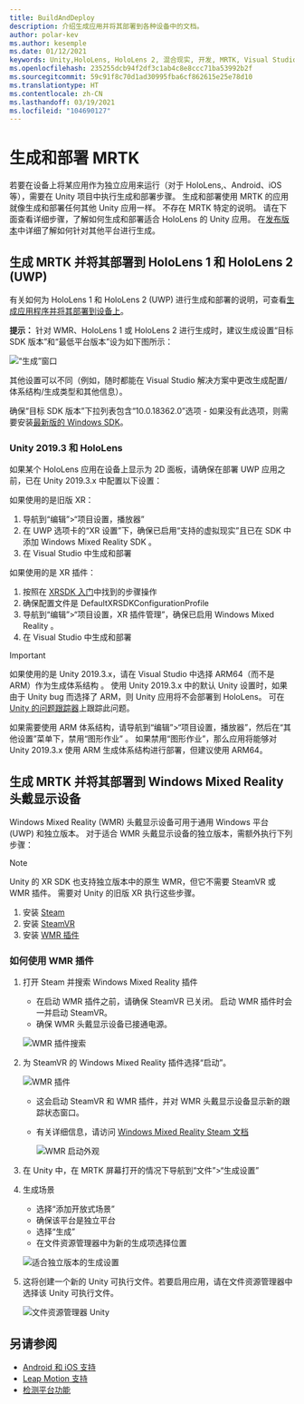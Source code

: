 ```yaml
---
title: BuildAndDeploy
description: 介绍生成应用并将其部署到各种设备中的文档。
author: polar-kev
ms.author: kesemple
ms.date: 01/12/2021
keywords: Unity,HoloLens, HoloLens 2, 混合现实, 开发, MRTK, Visual Studio, Android, IOS
ms.openlocfilehash: 235255dcb94f2df3c1ab4c8e8ccc71ba53992b2f
ms.sourcegitcommit: 59c91f8c70d1ad30995fba6cf862615e25e78d10
ms.translationtype: HT
ms.contentlocale: zh-CN
ms.lasthandoff: 03/19/2021
ms.locfileid: "104690127"
---
```

# <a name="building-and-deploying-mrtk"></a>生成和部署 MRTK

若要在设备上将某应用作为独立应用来运行（对于 HoloLens,、Android、iOS 等），需要在 Unity 项目中执行生成和部署步骤。 生成和部署使用 MRTK 的应用就像生成和部署任何其他 Unity 应用一样。 不存在 MRTK 特定的说明。 请在下面查看详细步骤，了解如何生成和部署适合 HoloLens 的 Unity 应用。  在[发布版本](https://docs.unity3d.com/Manual/PublishingBuilds.html)中详细了解如何针对其他平台进行生成。

## <a name="building-and-deploying-mrtk-to-hololens-1-and-hololens-2-uwp"></a>生成 MRTK 并将其部署到 HoloLens 1 和 HoloLens 2 (UWP)

有关如何为 HoloLens 1 和 HoloLens 2 (UWP) 进行生成和部署的说明，可查看[生成应用程序并将其部署到设备上](https://docs.microsoft.com/windows/mixed-reality/mrlearning-base-ch1#build-your-application-to-your-device)。

**提示：** 针对 WMR、HoloLens 1 或 HoloLens 2 进行生成时，建议生成设置“目标 SDK 版本”和“最低平台版本”设为如下图所示：

![“生成”窗口](../features/images/getting-started/BuildWindow.png)

其他设置可以不同（例如，随时都能在 Visual Studio 解决方案中更改生成配置/体系结构/生成类型和其他信息）。

确保“目标 SDK 版本”下拉列表包含“10.0.18362.0”选项 - 如果没有此选项，则需要安装[最新版的 Windows SDK](https://developer.microsoft.com/windows/downloads/windows-10-sdk)。

### <a name="unity-20193-and-hololens"></a>Unity 2019.3 和 HoloLens

如果某个 HoloLens 应用在设备上显示为 2D 面板，请确保在部署 UWP 应用之前，已在 Unity 2019.3.x 中配置以下设置：

如果使用的是旧版 XR：

1. 导航到“编辑”>“项目设置，播放器”
1. 在 UWP 选项卡的“XR 设置”下，确保已启用“支持的虚拟现实”且已在 SDK 中添加 Windows Mixed Reality SDK  。
1. 在 Visual Studio 中生成和部署

如果使用的是 XR 插件：

1. 按照在 [XRSDK 入门](../configuration/getting-started-with-mrtk-and-xrsdk.md)中找到的步骤操作
1. 确保配置文件是 DefaultXRSDKConfigurationProfile
1. 导航到“编辑”>“项目设置，XR 插件管理”，确保已启用 Windows Mixed Reality 。
1. 在 Visual Studio 中生成和部署

>[!IMPORTANT]
> 如果使用的是 Unity 2019.3.x，请在 Visual Studio 中选择 ARM64（而不是 ARM）作为生成体系结构 。 使用 Unity 2019.3.x 中的默认 Unity 设置时，如果由于 Unity bug 而选择了 ARM，则 Unity 应用将不会部署到 HoloLens。 可在 [Unity 的问题跟踪器](https://issuetracker.unity3d.com/issues/enabling-graphics-jobs-in-2019-dot-3-x-results-in-a-crash-or-nothing-rendering-on-hololens-2)上跟踪此问题。
>
> 如果需要使用 ARM 体系结构，请导航到“编辑”>“项目设置，播放器”，然后在“其他设置”菜单下，禁用“图形作业”  。 如果禁用“图形作业”，那么应用将能够对 Unity 2019.3.x 使用 ARM 生成体系结构进行部署，但建议使用 ARM64。

## <a name="building-and-deploying-mrtk-to-a-windows-mixed-reality-headset"></a>生成 MRTK 并将其部署到 Windows Mixed Reality 头戴显示设备

Windows Mixed Reality (WMR) 头戴显示设备可用于通用 Windows 平台 (UWP) 和独立版本。  对于适合 WMR 头戴显示设备的独立版本，需额外执行下列步骤：

> [!NOTE]
> Unity 的 XR SDK 也支持独立版本中的原生 WMR，但它不需要 SteamVR 或 WMR 插件。 需要对 Unity 的旧版 XR 执行这些步骤。

1. 安装 [Steam](https://store.steampowered.com/about/)
1. 安装 [SteamVR](https://store.steampowered.com/app/250820/SteamVR/)
1. 安装 [WMR 插件](https://store.steampowered.com/app/719950/Windows_Mixed_Reality_for_SteamVR/)

### <a name="how-to-use-wmr-plugin"></a>如何使用 WMR 插件

1. 打开 Steam 并搜索 Windows Mixed Reality 插件
    - 在启动 WMR 插件之前，请确保 SteamVR 已关闭。 启动 WMR 插件时会一并启动 SteamVR。
    - 确保 WMR 头戴显示设备已接通电源。

    ![WMR 插件搜索](../features/images/build-deploy/WMR/SteamSearchWMRPlugin.png)

1. 为 SteamVR 的 Windows Mixed Reality 插件选择“启动”。

    ![WMR 插件](../features/images/build-deploy/WMR/WMRPlugin.png)

    - 这会启动 SteamVR 和 WMR 插件，并对 WMR 头戴显示设备显示新的跟踪状态窗口。
    - 有关详细信息，请访问 [Windows Mixed Reality Steam 文档](https://support.microsoft.com/help/4053622/windows-10-play-steamvr-games-in-windows-mixed-reality)

        ![WMR 启动外观](../features/images/build-deploy/WMR/WMRPluginActive.png)

1. 在 Unity 中，在 MRTK 屏幕打开的情况下导航到“文件”>“生成设置”

1. 生成场景
    - 选择“添加开放式场景”
    - 确保该平台是独立平台
    - 选择“生成”
    - 在文件资源管理器中为新的生成项选择位置

    ![适合独立版本的生成设置](../features/images/build-deploy/WMR/BuildSettingsStandaloneUnity.png)

1. 这将创建一个新的 Unity 可执行文件。若要启用应用，请在文件资源管理器中选择该 Unity 可执行文件。

    ![文件资源管理器 Unity](../features/images/build-deploy/WMR/FileExplorerUnityExe.png)

## <a name="see-also"></a>另请参阅

- [Android 和 iOS 支持](../features/cross-platform/using-ar-foundation.md)
- [Leap Motion 支持](../features/cross-platform/leap-motion-mrtk.md)
- [检测平台功能](../features/cross-platform/detecting-platform-capabilities.md)
